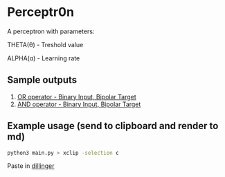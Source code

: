 # Perceptr0n

A perceptron with parameters:

THETA(θ) - Treshold value

ALPHA(ɑ) - Learning rate

## Sample outputs

1. [OR operator - Binary Input, Bipolar Target](OR.md)
2. [AND operator - Binary Input, Bipolar Target](AND.md)

## Example usage (send to clipboard and render to md)

```bash
python3 main.py > xclip -selection c
```

Paste in [dillinger](https://dillinger.io/)
